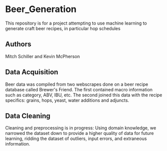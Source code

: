 # Beer_Generation
This repository is for a project attempting to use machine learning to generate craft beer recipes, in particular hop schedules

## Authors
Mitch Schiller and Kevin McPherson

## Data Acquisition
Beer data was compiled from two webscrapes done on a beer recipe database called Brewer's Friend. The first contained macro information such as category, ABV, IBU, etc.
The second joined this data with the recipe specifics: grains, hops, yeast, water additions and adjuncts.

## Data Cleaning
Cleaning and preprocessing is in progress:
Using domain knowledge, we narrowed the dataset down to provide a higher quality of data for future learning, ridding the dataset of outliers, input errors, and extraneous information.
